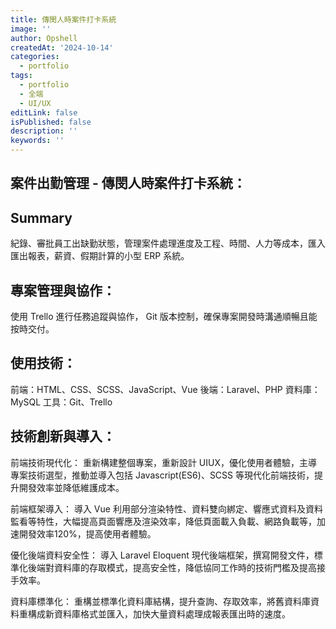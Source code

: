 ```yaml
---
title: 傳閔人時案件打卡系統
image: ''
author: Opshell
createdAt: '2024-10-14'
categories:
  - portfolio
tags:
  - portfolio
  - 全端
  - UI/UX
editLink: false
isPublished: false
description: ''
keywords: ''
---
```

## 案件出勤管理 - 傳閔人時案件打卡系統：

## Summary
紀錄、審批員工出缺勤狀態，管理案件處理進度及工程、時間、人力等成本，匯入匯出報表，薪資、假期計算的小型 ERP 系統。

## 專案管理與協作：
使用 Trello 進行任務追蹤與協作， Git 版本控制，確保專案開發時溝通順暢且能按時交付。

## 使用技術：
前端：HTML、CSS、SCSS、JavaScript、Vue
後端：Laravel、PHP
資料庫：MySQL
工具：Git、Trello

## 技術創新與導入：
前端技術現代化：
重新構建整個專案，重新設計 UIUX，優化使用者體驗，主導專案技術選型，推動並導入包括 Javascript(ES6)、SCSS 等現代化前端技術，提升開發效率並降低維護成本。

前端框架導入：
導入 Vue 利用部分渲染特性、資料雙向綁定、響應式資料及資料監看等特性，大幅提高頁面響應及渲染效率，降低頁面載入負載、網路負載等，加速開發效率120%，提高使用者體驗。

優化後端資料安全性：
導入 Laravel Eloquent 現代後端框架，撰寫開發文件，標準化後端對資料庫的存取模式，提高安全性，降低協同工作時的技術門檻及提高接手效率。

資料庫標準化：
重構並標準化資料庫結構，提升查詢、存取效率，將舊資料庫資料重構成新資料庫格式並匯入，加快大量資料處理成報表匯出時的速度。
